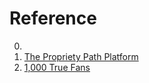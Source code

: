 # Reference

0. []()
0. [The Propriety Path Platform](https://kk.org/thetechnium/the-propriety-path-platform/)
0. [1,000 True Fans](https://kk.org/thetechnium/1000-true-fans/)

